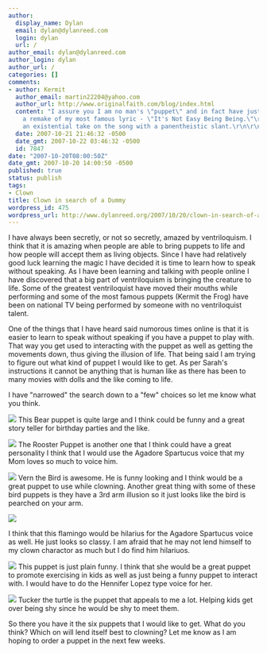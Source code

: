 ```yaml
---
author:
  display_name: Dylan
  email: dylan@dylanreed.com
  login: dylan
  url: /
author_email: dylan@dylanreed.com
author_login: dylan
author_url: /
categories: []
comments:
- author: Kermit
  author_email: martin22204@yahoo.com
  author_url: http://www.originalfaith.com/blog/index.html
  content: "I assure you I am no man's \"puppet\" and in fact have just come out with
    a remake of my most famous lyric - \"It's Not Easy Being Being.\"\r\n\r\nIt's
    an existential take on the song with a panentheistic slant.\r\n\r\nYours truly,\r\nKermit"
  date: 2007-10-21 21:46:32 -0500
  date_gmt: 2007-10-22 03:46:32 -0500
  id: 7847
date: "2007-10-20T08:00:50Z"
date_gmt: 2007-10-20 14:00:50 -0500
published: true
status: publish
tags:
- Clown
title: Clown in search of a Dummy
wordpress_id: 475
wordpress_url: http://www.dylanreed.org/2007/10/20/clown-in-search-of-a-dummy/
---
```


I have always been secretly, or not so secretly, amazed by ventriloquism. I think that it is amazing when people are able to bring puppets to life and how people will accept them as living objects. Since I have had relatively good luck learning the magic I have decided it is time to learn how to speak without speaking. As I have been learning and talking with people online I have discovered that a big part of ventriloquism is bringing the creature to life. Some of the greatest ventriloquist have moved their mouths while performing and some of the most famous puppets (Kermit the Frog) have been on national TV being performed by someone with no ventriloquist talent.

One of the things that I have heard said numorous times online is that it is easier to learn to speak without speaking if you have a puppet to play with. That way you get used to interacting with the puppet as well as getting the movements down, thus giving the illusion of life. That being said I am trying to figure out what kind of puppet I would like to get. As per Sarah's instructions it cannot be anything that is human like as there has been to many movies with dolls and the like coming to life. 

I have "narrowed" the search down to a "few" choices so let me know what you think.

![][1] This Bear puppet is quite large and I think could be funny and a great story teller for birthday parties and the like.

   [1]: http://www.axtell.com/backwoods/bear.jpg

 

![][2] The Rooster Puppet is another one that I think could have a great personality I think that I would use the Agadore Spartucus voice that my Mom loves so much to voice him.

   [2]: http://www.axtell.com/rooster.jpg

![][3] Vern the Bird is awesome. He is funny looking and I think would be a great puppet to use while clowning. Another great thing with some of these bird puppets is they have a 3rd arm illusion so it just looks like the bird is pearched on your arm.

   [3]: http://www.axtell.com/verncu.jpg

 

![][4]

   [4]: http://www.axtell.com/big_images/flamingo.jpg

 I think that this flamingo would be hilarius for the Agadore Spartucus voice as well. He just looks so classy. I am afraid that he may not lend himself to my clown charactor as much but I do find him hilariuos.

 

![][5] This puppet is just plain funny. I think that she would be a great puppet to promote exercising in kids as well as just being a funny puppet to interact with. I would have to do the Hennifer Lopez type voice for her.

   [5]: http://www.axtell.com/hippogirlsteve2.jpg

 

![][6] Tucker the turtle is the puppet that appeals to me a lot. Helping kids get over being shy since he would be shy to meet them. 

   [6]: http://www.axtell.com/turtleanim.gif

So there you have it the six puppets that I would like to get. What do you think? Which on will lend itself best to clowning? Let me know as I am hoping to order a puppet in the next few weeks.
